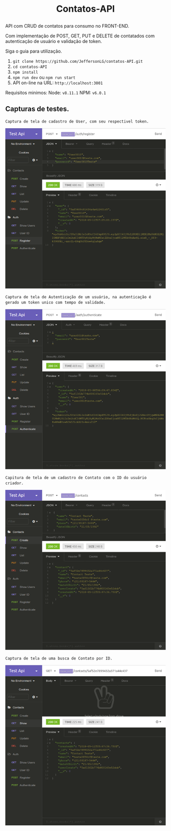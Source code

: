 # <p align="center"> Contatos-API </p>
API com CRUD de contatos para consumo no FRONT-END.

Com implementação de POST, GET, PUT e DELETE de contatados com autenticação de usuário e validação de token.

Siga o guia para utilização.
1. `git clone https://github.com/JeffersonLG/contatos-API.git`
2. `cd contatos-API`
3. `npm install`
4. `npm run dev` ou `npm run start`
5. API on-line na URL: `http://localhost:3001`

Requisitos minimos:
Node: `v8.11.1`
NPM: `v6.0.1`

## Capturas de testes.
`Captura de tela de cadastro de User, com seu respectivel token.`
<p align="center"><img src="img/Captura-register-user.png"></p>

`Captura de tela de Autenticação de um usuário, na autenticação é gerado um token unico com tempo de validade.`
<p align="center"><img src="img/Captura-autheticate-user.png"></p>

`Capitura de tela de um cadastro de Contato com o ID do usuário criador.`
<p align="center"><img src="img/Captura-create-contacts.png"></p>

`Captura de tela de uma busca de Contato por ID.`
<p align="center"><img src="img/Captura-get-contact-Id.png"></p>
